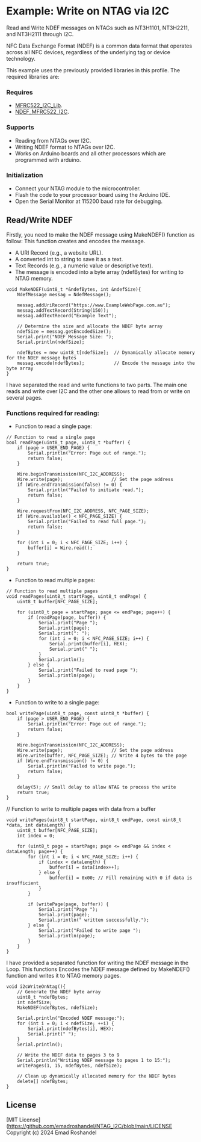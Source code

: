 # Example: Write on NTAG via I2C

Read and Write NDEF messages on NTAGs such as NT3H1101, NT3H2211, and NT3H2111 through I2C. 

NFC Data Exchange Format (NDEF) is a common data format that operates across all NFC devices, regardless of the underlying tag or device technology.

This example uses the previously provided libraries in this profile. The required libraries are: 
### Requires
- [MFRC522_I2C_Lib](https://github.com/emadroshandel/MFRC522_I2C_Lib).
- [NDEF_MFRC522_I2C](https://github.com/emadroshandel/NDEF_MFRC522_I2C.git).

### Supports

- Reading from NTAGs over I2C.
- Writing NDEF format to NTAGs over I2C.
- Works on Arduino boards and all other processors which are programmed with arduino. 

### Initialization
- Connect your NTAG module to the microcontroller.
- Flash the code to your processor board using the Arduino IDE.
- Open the Serial Monitor at 115200 baud rate for debugging.

## Read/Write NDEF
Firstly, you need to make the NDEF message using MakeNDEF() function as follow:
This function creates and encodes the message. 
- A URI Record (e.g., a website URL).
- A converted int to string to save it as a text. 
- Text Records (e.g., a numeric value or descriptive text).
- The message is encoded into a byte array (ndefBytes) for writing to NTAG memory.
```
void MakeNDEF(uint8_t *&ndefBytes, int &ndefSize){
    NdefMessage messag = NdefMessage();

    messag.addUriRecord("https://www.ExampleWebPage.com.au");
    messag.addTextRecord(String(150));
    messag.addTextRecord("Example Text");

    // Determine the size and allocate the NDEF byte array
    ndefSize = messag.getEncodedSize();
    Serial.print("NDEF Message Size: ");
    Serial.println(ndefSize);

    ndefBytes = new uint8_t[ndefSize];  // Dynamically allocate memory for the NDEF message bytes
    messag.encode(ndefBytes);           // Encode the message into the byte array
}
```
I have separated the read and write functions to two parts. The main one reads and write over I2C and the other one allows to read from or write on several pages.

### Functions required for reading:
- Function to read a single page:
```
// Function to read a single page
bool readPage(uint8_t page, uint8_t *buffer) {
    if (page > USER_END_PAGE) {
        Serial.println("Error: Page out of range.");
        return false;
    }
    
    Wire.beginTransmission(NFC_I2C_ADDRESS);
    Wire.write(page);                  // Set the page address
    if (Wire.endTransmission(false) != 0) {
        Serial.println("Failed to initiate read.");
        return false;
    }
    
    Wire.requestFrom(NFC_I2C_ADDRESS, NFC_PAGE_SIZE);
    if (Wire.available() < NFC_PAGE_SIZE) {
        Serial.println("Failed to read full page.");
        return false;
    }
    
    for (int i = 0; i < NFC_PAGE_SIZE; i++) {
        buffer[i] = Wire.read();
    }
    
    return true;
}
```
- Function to read multiple pages:
```
// Function to read multiple pages
void readPages(uint8_t startPage, uint8_t endPage) {
    uint8_t buffer[NFC_PAGE_SIZE];
    
    for (uint8_t page = startPage; page <= endPage; page++) {
        if (readPage(page, buffer)) {
            Serial.print("Page ");
            Serial.print(page);
            Serial.print(": ");
            for (int i = 0; i < NFC_PAGE_SIZE; i++) {
                Serial.print(buffer[i], HEX);
                Serial.print(" ");
            }
            Serial.println();
        } else {
            Serial.print("Failed to read page ");
            Serial.println(page);
        }
    }
}
```
- Function to write to a single page:
```
bool writePage(uint8_t page, const uint8_t *buffer) {
    if (page > USER_END_PAGE) {
        Serial.println("Error: Page out of range.");
        return false;
    }
    
    Wire.beginTransmission(NFC_I2C_ADDRESS);
    Wire.write(page);                  // Set the page address
    Wire.write(buffer, NFC_PAGE_SIZE); // Write 4 bytes to the page
    if (Wire.endTransmission() != 0) {
        Serial.println("Failed to write page.");
        return false;
    }

    delay(5); // Small delay to allow NTAG to process the write
    return true;
}
```
// Function to write to multiple pages with data from a buffer
```
void writePages(uint8_t startPage, uint8_t endPage, const uint8_t *data, int dataLength) {
    uint8_t buffer[NFC_PAGE_SIZE];
    int index = 0;
    
    for (uint8_t page = startPage; page <= endPage && index < dataLength; page++) {
        for (int i = 0; i < NFC_PAGE_SIZE; i++) {
            if (index < dataLength) {
                buffer[i] = data[index++];
            } else {
                buffer[i] = 0x00; // Fill remaining with 0 if data is insufficient
            }
        }
        
        if (writePage(page, buffer)) {
            Serial.print("Page ");
            Serial.print(page);
            Serial.println(" written successfully.");
        } else {
            Serial.print("Failed to write page ");
            Serial.println(page);
        }
    }
}
```
I have provided a separated function for writing the NDEF message in the Loop. This functions Encodes the NDEF message defined by MakeNDEF() function and writes it to NTAG memory pages.
```
void i2cWriteOnNtag(){
    // Generate the NDEF byte array
    uint8_t *ndefBytes;
    int ndefSize;
    MakeNDEF(ndefBytes, ndefSize);

    Serial.println("Encoded NDEF message:");
    for (int i = 0; i < ndefSize; ++i) {
        Serial.print(ndefBytes[i], HEX);
        Serial.print(" ");
    }
    Serial.println();

    // Write the NDEF data to pages 3 to 9
    Serial.println("Writing NDEF message to pages 1 to 15:");
    writePages(1, 15, ndefBytes, ndefSize);

    // Clean up dynamically allocated memory for the NDEF bytes
    delete[] ndefBytes;
}
```
## License

[MIT License](https://github.com/emadroshandel/NTAG_I2C/blob/main/LICENSE Copyright (c) 2024 Emad Roshandel
